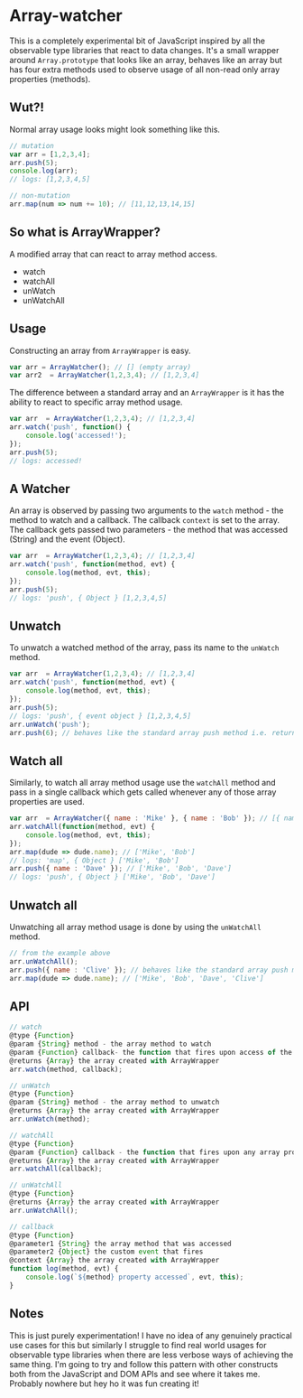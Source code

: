 # Array-watcher

This is a completely experimental bit of JavaScript inspired by all the observable type libraries that react to data changes. It's a small wrapper around `Array.prototype` that looks like an array, behaves like an array but has four extra methods used to observe usage of all non-read only array properties (methods).

## Wut?!

Normal array usage looks might look something like this.

```javascript
// mutation
var arr = [1,2,3,4];
arr.push(5);
console.log(arr); 
// logs: [1,2,3,4,5]

// non-mutation
arr.map(num => num += 10); // [11,12,13,14,15]
```

## So what is ArrayWrapper?

A modified array that can react to array method access.

* watch
* watchAll
* unWatch
* unWatchAll

## Usage

Constructing an array from `ArrayWrapper` is easy.

```javascript
var arr = ArrayWatcher(); // [] (empty array)
var arr2  = ArrayWatcher(1,2,3,4); // [1,2,3,4] 
```
The difference between a standard array and an `ArrayWrapper` is it has the ability to react to specific array method usage.

```javascript
var arr  = ArrayWatcher(1,2,3,4); // [1,2,3,4] 
arr.watch('push', function() {
    console.log('accessed!');
});
arr.push(5);
// logs: accessed!
```

## A Watcher

An array is observed by passing two arguments to the `watch` method - the method to watch and a callback. The callback `context` is set to the array. The callback gets passed two parameters - the method that was accessed (String) and the event (Object).

```javascript
var arr  = ArrayWatcher(1,2,3,4); // [1,2,3,4] 
arr.watch('push', function(method, evt) {
    console.log(method, evt, this);
});
arr.push(5);
// logs: 'push', { Object } [1,2,3,4,5]
```

## Unwatch

To unwatch a watched method of the array, pass its name to the `unWatch` method.

```javascript
var arr  = ArrayWatcher(1,2,3,4); // [1,2,3,4] 
arr.watch('push', function(method, evt) {
    console.log(method, evt, this);
});
arr.push(5);
// logs: 'push', { event object } [1,2,3,4,5]
arr.unWatch('push');
arr.push(6); // behaves like the standard array push method i.e. returns the array length (6)
```

## Watch all

Similarly, to watch all array method usage use the `watchAll` method and pass in a single callback which gets called whenever any of those array properties are used.

```javascript
var arr  = ArrayWatcher({ name : 'Mike' }, { name : 'Bob' }); // [{ name : 'Mike' }, { name : 'Bob' }] 
arr.watchAll(function(method, evt) {
    console.log(method, evt, this);
});
arr.map(dude => dude.name); // ['Mike', 'Bob']
// logs: 'map', { Object } ['Mike', 'Bob']
arr.push({ name : 'Dave' }); // ['Mike', 'Bob', 'Dave']
// logs: 'push', { Object } ['Mike', 'Bob', 'Dave']
```

## Unwatch all

Unwatching all array method usage is done by using the `unWatchAll` method.

```javascript
// from the example above
arr.unWatchAll();
arr.push({ name : 'Clive' }); // behaves like the standard array push method i.e. returns the array length (4) 
arr.map(dude => dude.name); // ['Mike', 'Bob', 'Dave', 'Clive']
```

## API

```javascript
// watch
@type {Function}
@param {String} method - the array method to watch
@param {Function} callback- the function that fires upon access of the specified method
@returns {Array} the array created with ArrayWrapper
arr.watch(method, callback);

// unWatch
@type {Function}
@param {String} method - the array method to unwatch
@returns {Array} the array created with ArrayWrapper
arr.unWatch(method);

// watchAll
@type {Function}
@param {Function} callback - the function that fires upon any array property access
@returns {Array} the array created with ArrayWrapper
arr.watchAll(callback);

// unWatchAll
@type {Function}
@returns {Array} the array created with ArrayWrapper
arr.unWatchAll();

// callback
@type {Function}
@parameter1 {String} the array method that was accessed
@parameter2 {Object} the custom event that fires
@context {Array} the array created with ArrayWrapper
function log(method, evt) {
    console.log(`${method} property accessed`, evt, this);
}
```

## Notes

This is just purely experimentation! I have no idea of any genuinely practical use cases for this but similarly I struggle to find real world usages for observable type libraries when there are less verbose ways of achieving the same thing. I'm going to try and follow this pattern with other constructs both from the JavaScript and DOM APIs and see where it takes me. Probably nowhere but hey ho it was fun creating it!
